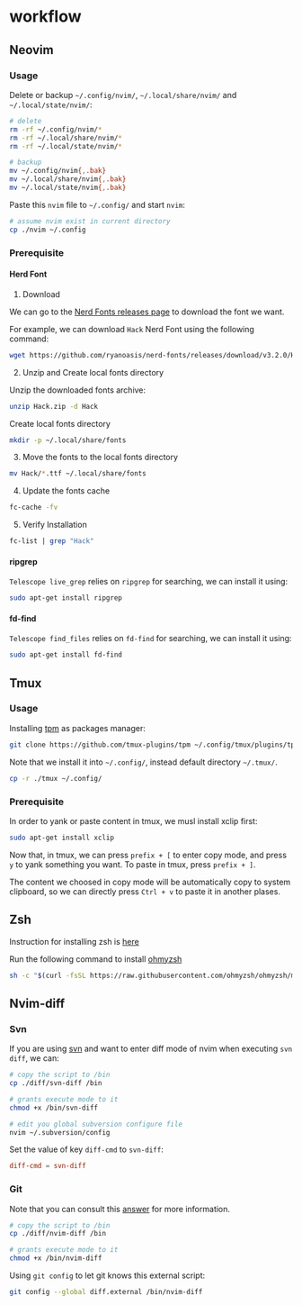 # workflow

## Neovim

### Usage

Delete or backup `~/.config/nvim/`, `~/.local/share/nvim/` and `~/.local/state/nvim/`:

```sh
# delete
rm -rf ~/.config/nvim/*
rm -rf ~/.local/share/nvim/*
rm -rf ~/.local/state/nvim/*

# backup
mv ~/.config/nvim{,.bak}
mv ~/.local/share/nvim{,.bak}
mv ~/.local/state/nvim{,.bak}
```

Paste this `nvim` file to `~/.config/` and start `nvim`:

```sh
# assume nvim exist in current directory
cp ./nvim ~/.config
```

### Prerequisite

#### Herd Font

1. Download

We can go to the [Nerd Fonts releases page](https://github.com/ryanoasis/nerd-fonts/releases) to download the font we want.

For example, we can download `Hack` Nerd Font using the following command:

```bash
wget https://github.com/ryanoasis/nerd-fonts/releases/download/v3.2.0/Hack.zip
```

2. Unzip and Create local fonts directory

Unzip the downloaded fonts archive:

```bash
unzip Hack.zip -d Hack
```

Create local fonts directory

```bash
mkdir -p ~/.local/share/fonts
```

3. Move the fonts to the local fonts directory

```bash
mv Hack/*.ttf ~/.local/share/fonts
```

4. Update the fonts cache

```bash
fc-cache -fv
```

5. Verify Installation

```bash
fc-list | grep "Hack"
```

#### ripgrep

`Telescope live_grep` relies on `ripgrep` for searching, we can install it using:

```bash
sudo apt-get install ripgrep
```

#### fd-find

`Telescope find_files` relies on `fd-find` for searching, we can install it using:

```bash
sudo apt-get install fd-find
```

## Tmux

### Usage

Installing [tpm](https://github.com/tmux-plugins/tpm) as packages manager:

```sh
git clone https://github.com/tmux-plugins/tpm ~/.config/tmux/plugins/tpm
```

Note that we install it into `~/.config/`, instead default directory `~/.tmux/`.

```sh
cp -r ./tmux ~/.config/
```

### Prerequisite

In order to yank or paste content in tmux, we musl install xclip first:

```sh
sudo apt-get install xclip
```

Now that, in tmux, we can press `prefix + [` to enter copy mode, and press `y` to yank something you want. To paste in tmux, press `prefix + ]`. 

The content we choosed in copy mode will be automatically copy to system clipboard, so we can directly press `Ctrl + v` to paste it in another plases.

## Zsh

Instruction for installing zsh is [here](https://github.com/ohmyzsh/ohmyzsh/wiki/Installing-ZSH)

Run the following command to install [ohmyzsh](https://github.com/ohmyzsh/ohmyzsh)

```sh
sh -c "$(curl -fsSL https://raw.githubusercontent.com/ohmyzsh/ohmyzsh/master/tools/install.sh)"
```

## Nvim-diff

### Svn

If you are using [svn](https://subversion.apache.org/) and want to enter diff mode of nvim when executing `svn diff`, we can:

```sh
# copy the script to /bin
cp ./diff/svn-diff /bin

# grants execute mode to it
chmod +x /bin/svn-diff

# edit you global subversion configure file
nvim ~/.subversion/config
```

Set the value of key `diff-cmd` to `svn-diff`:

```conf
diff-cmd = svn-diff
```

### Git

Note that you can consult this [answer](https://stackoverflow.com/questions/7669963/how-can-i-get-a-side-by-side-diff-when-i-do-git-diff) for more information.

```sh
# copy the script to /bin
cp ./diff/nvim-diff /bin

# grants execute mode to it
chmod +x /bin/nvim-diff
```

Using `git config` to let git knows this external script:

```sh
git config --global diff.external /bin/nvim-diff
```
